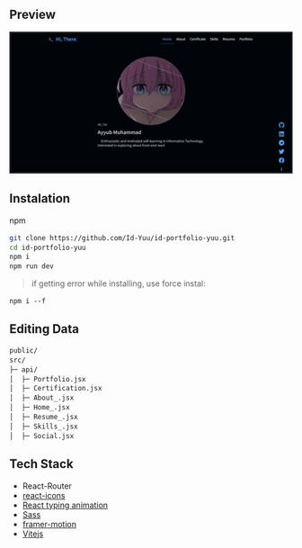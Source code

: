 ## Preview
![Preview](https://raw.githubusercontent.com/Id-Yuu/id-portfolio-yuu/main/preview.png)

## Instalation
npm
```sh
git clone https://github.com/Id-Yuu/id-portfolio-yuu.git
cd id-portfolio-yuu
npm i 
npm run dev
```

> if getting error while installing, use force instal:
```
npm i --f
```


## Editing Data
```sh
public/
src/
├─ api/
│  ├─ Portfolio.jsx
│  ├─ Certification.jsx
│  ├─ About_.jsx
│  ├─ Home_.jsx
│  ├─ Resume_.jsx
│  ├─ Skills_.jsx
│  ├─ Social.jsx
```

## Tech Stack
- React-Router
- [react-icons](https://react-icons.github.io/react-icons/)
- [React typing animation](https://react-type-animation.netlify.app/)
- [Sass](https://sass-lang.com/)
- [framer-motion](https://www.framer.com/motion/)
- [Vitejs](https://vitejs.dev/)


